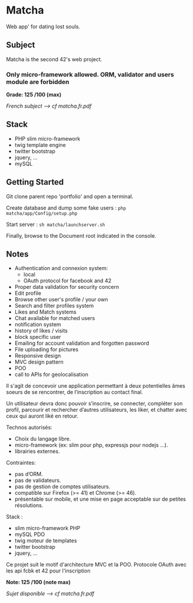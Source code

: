 # Matcha

Web app' for dating lost souls.


## Subject

Matcha is the second 42's web project.

### Only micro-framework allowed. ORM, validator and users module are forbidden

__Grade: 125 /100 (max)__

*French subject --> cf matcha.fr.pdf*


## Stack

- PHP slim micro-framework
- twig template engine
- twitter bootstrap
- jquery, ...
- mySQL

## Getting Started

Git clone parent repo 'portfolio' and open a terminal. 

Create database and dump some fake users :
```php matcha/app/Config/setup.php```

Start server :
```sh matcha/launchserver.sh```

Finally, browse to the Document root indicated in the console.


## Notes

- Authentication and connexion system:
    - local
    - OAuth protocol for facebook and 42 
- Proper data validation for security concern
- Edit profile
- Browse other user's profile / your own
- Search and filter profiles system
- Likes and Match systems
- Chat available for matched users
- notification system
- history of likes / visits
- block specific user
- Emailing for account validation and forgotten password
- File uploading for pictures
- Responsive design
- MVC design pattern
- POO
- call to APIs for geolocalisation



Il s'agit de concevoir une application permettant à deux potentielles âmes soeurs de se rencontrer, de l’inscription au contact final.

Un utilisateur devra donc pouvoir s’inscrire, se connecter, compléter son profil, parcourir et rechercher d’autres utilisateurs, les liker, et chatter avec ceux qui auront liké en retour.

Technos autorisés:
  - Choix du langage libre.
  - micro-framework (ex: slim pour php, expressjs pour nodejs ...). 
  - librairies externes.

Contraintes:
  - pas d’ORM.
  - pas de validateurs.
  - pas de gestion de comptes utilisateurs.
  - compatible sur Firefox (>= 41) et Chrome (>= 46).
  - présentable sur mobile, et une mise en page acceptable sur de petites résolutions.

Stack :
  - slim micro-framework PHP
  - mySQL PDO
  - twig moteur de templates
  - twitter bootstrap
  - jquery, ...

Ce projet suit le motif d'architecture MVC et la POO. Protocole OAuth avec les api fcbk et 42 pour l'inscription

__Note: 125 /100 (note max)__

*Sujet disponible --> cf matcha.fr.pdf*